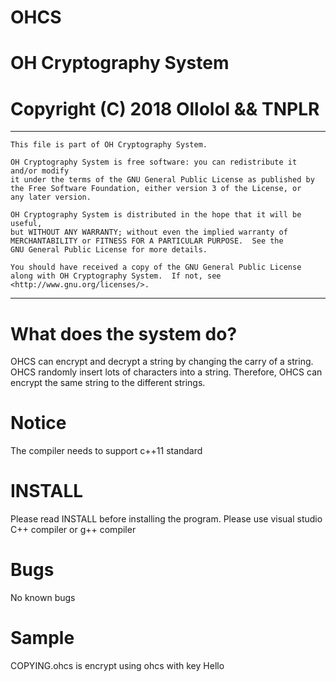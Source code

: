 # OHCS
# OH Cryptography System
# Copyright (C) 2018 Ollolol && TNPLR
---------------------------------------------------------------------------------------------------------------
    This file is part of OH Cryptography System.

    OH Cryptography System is free software: you can redistribute it and/or modify
    it under the terms of the GNU General Public License as published by
    the Free Software Foundation, either version 3 of the License, or
    any later version.

    OH Cryptography System is distributed in the hope that it will be useful,
    but WITHOUT ANY WARRANTY; without even the implied warranty of
    MERCHANTABILITY or FITNESS FOR A PARTICULAR PURPOSE.  See the
    GNU General Public License for more details.

    You should have received a copy of the GNU General Public License
    along with OH Cryptography System.  If not, see <http://www.gnu.org/licenses/>.
---------------------------------------------------------------------------------------------------------------
# What does the system do?

OHCS can encrypt and decrypt a string by changing the carry of a string. OHCS randomly insert lots of characters
into a string. Therefore, OHCS can encrypt the same string to the different strings.
# Notice
The compiler needs to support c++11 standard
# INSTALL
Please read INSTALL before installing the program. Please use visual studio C++ compiler or g++ compiler
# Bugs
No known bugs
# Sample
COPYING.ohcs is encrypt using ohcs with key Hello

